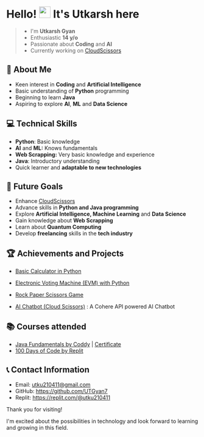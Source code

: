 # **Hello! <img src="https://media.giphy.com/media/hvRJCLFzcasrR4ia7z/giphy.gif" width="30px"/>** It's **Utkarsh** here
> - I'm **Utkarsh Gyan**
> - Enthusiastic **14 y/o**
> - Passionate about **Coding** and **AI**
> - Currently working on [CloudScissors](https://cloudscisors.streamlit.app)
## 🌟 About Me

- Keen interest in **Coding** and **Artificial Intelligence**
- Basic understanding of **Python** programming
- Beginning to learn **Java**
- Aspiring to explore **AI**, **ML** and **Data Science**

## 💻 Technical Skills

- **Python**: Basic knowledge
- **AI** and **ML:** Knows fundamentals
- **Web Scrapping:** Very basic knowledge and experience
- **Java**: Introductory understanding
- Quick learner and **adaptable to new technologies**

## 🚀 Future Goals

- Enhance [CloudScissors](https://cloudscisors.streamlit.app)
- Advance skills in **Python and Java programming**
- Explore **Artificial Intelligence, Machine Learning** and **Data Science**
- Gain knowledge about **Web Scrapping**
- Learn about **Quantum Computing**
- Develop **freelancing** skills in the **tech industry**

## 🏆 Achievements and Projects

- [Basic Calculator in Python](https://replit.com/@utku210411/Basic-Calculator-in-Python)
    
- [Electronic Voting Machine (EVM) with Python](https://github.com/UTGyan7/EVM-with-Python)
    
- [Rock Paper Scissors Game](https://github.com/UTGyan7/Rock-Paper-Scissors/blob/main/rock%20paper%20scissors%20game.py)
    
- [AI Chatbot (Cloud Scissors)](cloudscisors.streamlit.app) : A Cohere API powered AI Chatbot
    
## 📚 Courses attended

- [Java Fundamentals by Coddy](https://coddy.tech/courses/java_fundamentals) | [Certificate](https://coddy.tech/certifications/YXgU36-cpiHhr)
- [100 Days of Code by Replit](https://replit.com/learn/100-days-of-python?from=hub)

## 📞 Contact Information

- Email: [utku210411@gmail.com](mailto:utku210411@gmail.com)
- GitHub: https://github.com/UTGyan7
- Replit: https://replit.com/@utku210411

Thank you for visiting! 

I'm excited about the possibilities in technology and look forward to learning and growing in this field.
